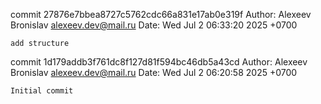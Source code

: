 commit 27876e7bbea8727c5762cdc66a831e17ab0e319f
Author: Alexeev Bronislav <alexeev.dev@mail.ru>
Date:   Wed Jul 2 06:33:20 2025 +0700

    add structure

commit 1d179addb3f761dc8f127d81f594bc46db5a43cd
Author: Alexeev Bronislav <alexeev.dev@mail.ru>
Date:   Wed Jul 2 06:20:58 2025 +0700

    Initial commit
